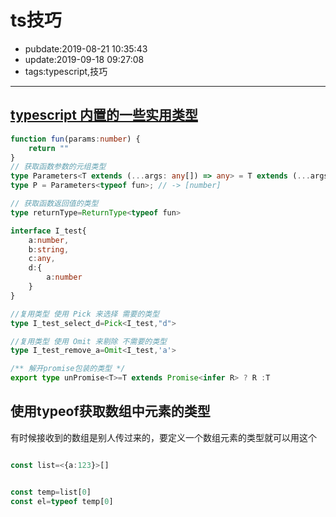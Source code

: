 # ts技巧

- pubdate:2019-08-21 10:35:43
- update:2019-09-18 09:27:08
- tags:typescript,技巧

---------

## [typescript 内置的一些实用类型](https://www.typescriptlang.org/docs/handbook/utility-types.html)

```typescript
function fun(params:number) {
    return ""
}
// 获取函数参数的元组类型
type Parameters<T extends (...args: any[]) => any> = T extends (...args: infer P) => any ? P : never;
type P = Parameters<typeof fun>; // -> [number]

// 获取函数返回值的类型
type returnType=ReturnType<typeof fun>

interface I_test{
    a:number,
    b:string,
    c:any,
    d:{
        a:number
    }
}

//复用类型 使用 Pick 来选择 需要的类型
type I_test_select_d=Pick<I_test,"d">

//复用类型 使用 Omit 来剔除 不需要的类型
type I_test_remove_a=Omit<I_test,'a'>

/** 解开promise包装的类型 */
export type unPromise<T>=T extends Promise<infer R> ? R :T

```

## 使用typeof获取数组中元素的类型

有时候接收到的数组是别人传过来的，要定义一个数组元素的类型就可以用这个

```typescript

const list=<{a:123}>[]


const temp=list[0]
const el=typeof temp[0]

```
